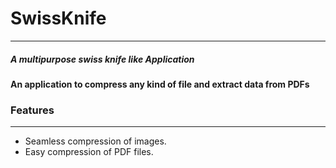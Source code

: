 # SwissKnife
---

##### A multipurpose swiss knife like Application

**An application to compress any kind of file and extract data from PDFs**

### Features
---

- Seamless compression of images.
- Easy compression of PDF files.